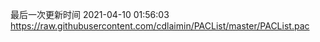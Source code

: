 最后一次更新时间 2021-04-10 01:56:03
https://raw.githubusercontent.com/cdlaimin/PACList/master/PACList.pac

